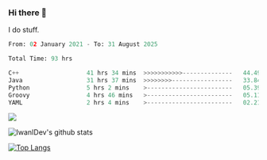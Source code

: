 ### Hi there 👋
I do stuff.

<!--START_SECTION:waka-->

```python
From: 02 January 2021 - To: 31 August 2025

Total Time: 93 hrs

C++                   41 hrs 34 mins  >>>>>>>>>>>--------------   44.49 %
Java                  31 hrs 37 mins  >>>>>>>>-----------------   33.84 %
Python                5 hrs 2 mins    >------------------------   05.39 %
Groovy                4 hrs 46 mins   >------------------------   05.11 %
YAML                  2 hrs 4 mins    >------------------------   02.21 %
```

<!--END_SECTION:waka-->

![](https://komarev.com/ghpvc/?username=IwanIDev&color=orange)

![IwanIDev's github stats](https://github-readme-stats.vercel.app/api?username=IwanIDev&count_private=true&show_icons=true&theme=gruvbox&include_all_commits=true)

[![Top Langs](https://github-readme-stats.vercel.app/api/top-langs/?username=IwanIDev&theme=gruvbox)](https://github.com/anuraghazra/github-readme-stats)
